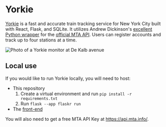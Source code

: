 # Yorkie

[Yorkie](https://yorkie.city) is a fast and accurate train tracking service for New York City built with React, Flask, and SQLite. It utilizes Andrew Dickinson's [excellent Python wrapper](https://github.com/Andrew-Dickinson/nyct-gtfs/tree/master/nyct_gtfs) for the [official MTA API](https://api.mta.info/#/landing). Users can register accounts and track up to four stations at a time.

![Photo of a Yorkie monitor at De Kalb avenue](https://i.imgur.com/qMcBX6j.png) 

## Local use

If you would like to run Yorkie locally, you will need to host:
  - This repository 
    1. Create a virtual environment and run `pip install -r requirements.txt`
    2. Run `flask --app flaskr run`
  - The [front-end](https://github.com/jajego/yorkie-frontend)

You will also need to get a free MTA API Key at https://api.mta.info/.




